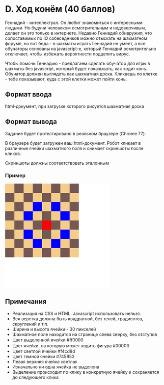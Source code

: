 # D. Ход конём (40 баллов)

Геннадий - интеллектуал. Он любит знакомиться с интересными людьми. Но будучи человеком осмотрительным и недоверчивым, делает он это только в интернете. Недавно Геннадий обнаружил, что сопоставимых по IQ собеседников можно отыскать на шахматном форуме, но вот беда - в шахматы играть Геннадий не умеет, а все обучаторы основаны на javascript-е, который Геннадий осмотрительно отключает, чтобы избежать вероятности подцепить вирус. 

Чтобы помочь Геннадию - предлагаем сделать обучатор для игры в шахматы без javascript, который будет показывать, как ходит конь. Обучатор должен выглядеть как шахматная доска. Кликаешь по клетке - тебе показывают, куда с этой клетки может пойти конь. 

## Формат ввода
html-документ, при загрузке которого рисуется шахматная доска

## Формат вывода

Задание будет протестировано в реальном браузере (Chrome 77). 

В браузере будет загружен ваш html-документ. Робот кликает в различные ячейки шахматного поля и снимает скриншоты после кликов. 

Скриншоты должны соответствовать эталонным 

### Пример
![Поле](img/chess.png)

## Примечания
- Реализация на CSS и HTML. Javascript использовать нельзя.
- Вся верстка должна быть квадратной, без теней, градиентов, скруглений и т.п.
- Ширина и высота ячейки - 30 пикселей
- Шахматное поле находится на странице слева сверху, без отступов
- Цвет выделенной ячейки #ﬀ0000
- Цвет ячейки, на которую может ходить фигура #0000ﬀ
- Цвет светлой ячейки #f4cd8d
- Цвет темной ячейки #745853
- Левая верхняя ячейка светлая
- Изначально ни одна ячейка не выделена
- Выделение происходит по клику в конкретную ячейку и сохраняется до следующего клика
